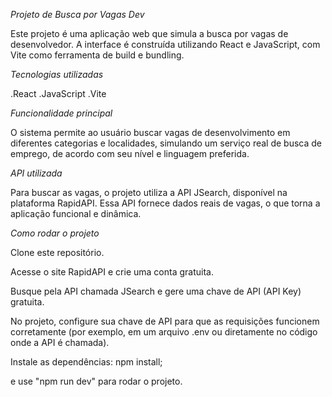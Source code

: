 *Projeto de Busca por Vagas Dev*

Este projeto é uma aplicação web que simula a busca por vagas de desenvolvedor. A interface é construída utilizando React e JavaScript, com Vite como ferramenta de build e bundling.


*Tecnologias utilizadas*

.React
.JavaScript
.Vite

*Funcionalidade principal*

O sistema permite ao usuário buscar vagas de desenvolvimento em diferentes categorias e localidades, simulando um serviço real de busca de emprego, de acordo com seu nível e linguagem preferida.


*API utilizada*

Para buscar as vagas, o projeto utiliza a API JSearch, disponível na plataforma RapidAPI. Essa API fornece dados reais de vagas, o que torna a aplicação funcional e dinâmica.

*Como rodar o projeto*

Clone este repositório.

Acesse o site RapidAPI e crie uma conta gratuita.

Busque pela API chamada JSearch e gere uma chave de API (API Key) gratuita.

No projeto, configure sua chave de API para que as requisições funcionem corretamente (por exemplo, em um arquivo .env ou diretamente no código onde a API é chamada).

Instale as dependências:
npm install;

e use "npm run dev" para rodar o projeto.


